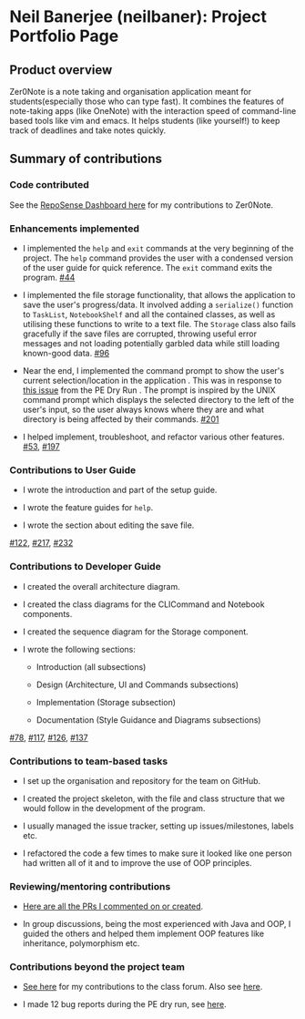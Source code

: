 # Neil Banerjee (neilbaner): Project Portfolio Page

## Product overview

Zer0Note is a note taking and organisation application meant for students(especially those who can type fast). It combines the features of note-taking apps (like OneNote) with the interaction speed of command-line based tools like vim and emacs. It helps students (like yourself!) to keep track of deadlines and take notes quickly.

## Summary of contributions

### Code contributed

See the [RepoSense Dashboard here](https://nus-cs2113-ay2021s1.github.io/tp-dashboard/#breakdown=true&search=neilbaner&sort=totalCommits%20dsc&sortWithin=totalCommits%20dsc&timeframe=commit&mergegroup=&groupSelect=groupByNone&checkedFileTypes=docs~functional-code~test-code~other&tabOpen=true&tabType=authorship&zFR=false&tabAuthor=neilbaner&tabRepo=AY2021S1-CS2113T-T12-3%2Ftp%5Bmaster%5D&authorshipIsMergeGroup=false&authorshipFileTypes=docs~functional-code~test-code~other) for my contributions to Zer0Note. 

### Enhancements implemented

* I implemented the `help` and `exit` commands at the very beginning of the project. The `help` command provides the
 user with a condensed version of the user guide for quick reference. The `exit` command exits the program. [#44](https://github.com/AY2021S1-CS2113T-T12-3/tp/pull/44)

* I implemented the file storage functionality, that allows the application to save the user's progress/data. It
involved adding a `serialize()` function to `TaskList`, `NotebookShelf` and all the contained classes, as well as
utilising these functions to write to a text file. The `Storage` class also fails gracefully if the save files are
corrupted, throwing useful error messages and not loading potentially garbled data while still loading known-good
data. [#96](https://github.com/AY2021S1-CS2113T-T12-3/tp/pull/96)

* Near the end, I implemented the command prompt to show the user's current selection/location in the application
. This was in response to [this issue](https://github.com/AY2021S1-CS2113T-T12-3/tp/issues/175) from the PE Dry Run
. The prompt is inspired by the UNIX command prompt which displays the selected directory to the left of the user's
 input, so the user always knows where they are and what directory is being affected by their commands. [#201](https://github.com/AY2021S1-CS2113T-T12-3/tp/pull/201)

* I helped implement, troubleshoot, and refactor various other features. [#53](https://github.com/AY2021S1-CS2113T-T12-3/tp/pull/53), [#197](https://github.com/AY2021S1-CS2113T-T12-3/tp/pull/197)

### Contributions to User Guide

* I wrote the introduction and part of the setup guide. 

* I wrote the feature guides for `help`. 

* I wrote the section about editing the save file. 

[#122](https://github.com/AY2021S1-CS2113T-T12-3/tp/pull/122), [#217](https://github.com/AY2021S1-CS2113T-T12-3/tp/pull/217), [#232](https://github.com/AY2021S1-CS2113T-T12-3/tp/pull/232)

### Contributions to Developer Guide

* I created the overall architecture diagram. 

* I created the class diagrams for the CLICommand and Notebook components. 

* I created the sequence diagram for the Storage component. 

* I wrote the following sections: 

    * Introduction (all subsections)
    
    * Design (Architecture, UI and Commands subsections)
    
    * Implementation (Storage subsection)
    
    * Documentation (Style Guidance and Diagrams subsections)
    
[#78](https://github.com/AY2021S1-CS2113T-T12-3/tp/pull/78), [#117](https://github.com/AY2021S1-CS2113T-T12-3/tp/pull/117), [#126](https://github.com/AY2021S1-CS2113T-T12-3/tp/pull/126), [#137](https://github.com/AY2021S1-CS2113T-T12-3/tp/pull/137)

### Contributions to team-based tasks

* I set up the organisation and repository for the team on GitHub. 

* I created the project skeleton, with the file and class structure that we would follow in the development of the
 program. 

* I usually managed the issue tracker, setting up issues/milestones, labels etc. 

* I refactored the code a few times to make sure it looked like one person had written all of it and to improve the
 use of OOP principles. 

### Reviewing/mentoring contributions

* [Here are all the PRs I commented on or created](https://github.com/AY2021S1-CS2113T-T12-3/tp/pulls?q=is%3Apr+commenter%3Aneilbaner). 

* In group discussions, being the most experienced with Java and OOP, I guided the others and helped them implement
 OOP features like inheritance, polymorphism etc. 

### Contributions beyond the project team

* [See here](https://github.com/nus-cs2113-AY2021S1/forum/issues?q=is%3Aissue+commenter%3Aneilbaner+) for my
 contributions to the class forum. Also see 
 [here](https://nus-cs2113-ay2021s1.github.io/dashboards/contents/forum-activities.html). 
 
* I made 12 bug reports during the PE dry run, see [here](https://github.com/NeilBaner/ped/issues). 
